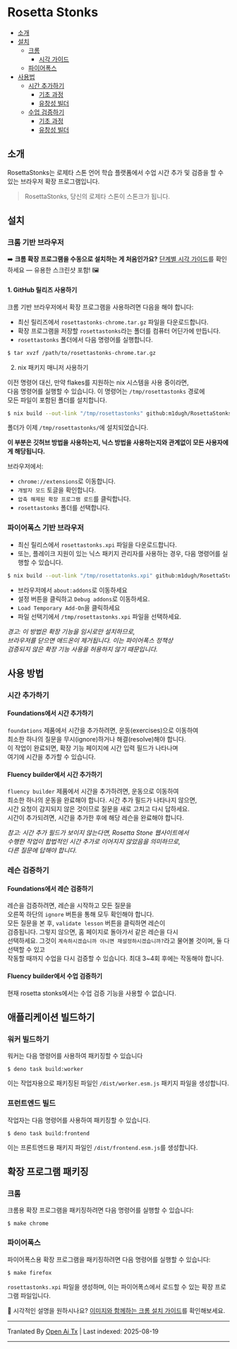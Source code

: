 # Rosetta Stonks

- [소개](#introduction)
- [설치](#install)
  - [크롬](#chrome-based-browsers)
    - [시각 가이드](#chrome-based-browsers)
  - [파이어폭스](#firefox-based-browsers)
- [사용법](#how-to-use)
  - [시간 추가하기](#adding-time)
    - [기초 과정](#adding-time-in-foundations)
    - [유창성 빌더](#adding-time-in-fluency-builder)
  - [수업 검증하기](#validating-lesson)
    - [기초 과정](#validating-lesson-in-foundations)
    - [유창성 빌더](#validating-lesson-in-fluency-builder)

## 소개

RosettaStonks는 로제타 스톤 언어 학습 플랫폼에서 수업 시간 추가 및 검증을
할 수 있는 브라우저 확장 프로그램입니다.

> RosettaStonks, 당신의 로제타 스톤이 스톤크가 됩니다.

## 설치

### 크롬 기반 브라우저

➡️ **크롬 확장 프로그램을 수동으로 설치하는 게 처음인가요?** [단계별 시각 가이드](https://raw.githubusercontent.com/m1dugh/RosettaStonks/master/INSTALL_GUI.md)를 확인하세요 — 유용한 스크린샷 포함! 🖼️

#### 1. GitHub 릴리즈 사용하기

크롬 기반 브라우저에서 확장 프로그램을 사용하려면 다음을 해야 합니다:

- 최신 릴리즈에서 `rosettastonks-chrome.tar.gz` 파일을 다운로드합니다.
- 확장 프로그램을 저장할 `rosettastonks`라는 폴더를 컴퓨터 어딘가에 만듭니다.
- `rosettastonks` 폴더에서 다음 명령어를 실행합니다.



```bash
$ tar xvzf /path/to/rosettastonks-chrome.tar.gz
```
2. nix 패키지 매니저 사용하기

이전 명령어 대신, 만약 flakes를 지원하는 nix 시스템을 사용 중이라면,  
다음 명령어를 실행할 수 있습니다. 이 명령어는 `/tmp/rosettastonks` 경로에  
모든 파일이 포함된 폴더를 설치합니다.


```bash
$ nix build --out-link "/tmp/rosettastonks" github:m1dugh/RosettaStonks#chrome
```
폴더가 이제 `/tmp/rosettastonks/`에 설치되었습니다.

**이 부분은 깃허브 방법을 사용하는지, 닉스 방법을 사용하는지와 관계없이 모든 사용자에게 해당됩니다.**

브라우저에서:

- `chrome://extensions`로 이동합니다.
- `개발자 모드` 토글을 확인합니다.
- `압축 해제된 확장 프로그램 로드`를 클릭합니다.
- `rosettastonks` 폴더를 선택합니다.

### 파이어폭스 기반 브라우저

- 최신 릴리스에서 `rosettastonks.xpi` 파일을 다운로드합니다.
- 또는, 플레이크 지원이 있는 닉스 패키지 관리자를 사용하는 경우, 다음 명령어를 실행할 수 있습니다.




```bash
$ nix build --out-link "/tmp/rosettatonks.xpi" github:m1dugh/RosettaStonks#mozilla
```
- 브라우저에서 `about:addons`로 이동하세요  
- 설정 버튼을 클릭하고 `Debug addons`로 이동하세요.  
- `Load Temporary Add-On`을 클릭하세요  
- 파일 선택기에서 `/tmp/rosettastonks.xpi` 파일을 선택하세요.  

_경고: 이 방법은 확장 기능을 임시로만 설치하므로,  
브라우저를 닫으면 애드온이 제거됩니다. 이는 파이어폭스 정책상  
검증되지 않은 확장 기능 사용을 허용하지 않기 때문입니다._  

## 사용 방법  

### 시간 추가하기  

#### Foundations에서 시간 추가하기  

`foundations` 제품에서 시간을 추가하려면, 운동(exercises)으로 이동하여  
최소한 하나의 질문을 무시(ignore)하거나 해결(resolve)해야 합니다.  
이 작업이 완료되면, 확장 기능 페이지에 시간 입력 필드가 나타나며  
여기에 시간을 추가할 수 있습니다.  

#### Fluency builder에서 시간 추가하기  

`fluency builder` 제품에서 시간을 추가하려면, 운동으로 이동하여  
최소한 하나의 운동을 완료해야 합니다. 시간 추가 필드가 나타나지 않으면,  
시간 요청이 감지되지 않은 것이므로 질문을 새로 고치고 다시 답하세요.  
시간이 추가되려면, 시간을 추가한 후에 해당 레슨을 완료해야 합니다.  

_참고: 시간 추가 필드가 보이지 않는다면, Rosetta Stone 웹사이트에서  
수행한 작업이 합법적인 시간 추가로 이어지지 않았음을 의미하므로,  
다른 질문에 답해야 합니다._  

### 레슨 검증하기  

#### Foundations에서 레슨 검증하기  

레슨을 검증하려면, 레슨을 시작하고 모든 질문을  
오른쪽 하단의 `ignore` 버튼을 통해 모두 확인해야 합니다.  
모든 질문을 본 후, `validate lesson` 버튼을 클릭하면 레슨이  
검증됩니다. 그렇지 않으면, 홈 페이지로 돌아가서 같은 레슨을 다시  
선택하세요. 그것이
`계속하시겠습니까 아니면 재설정하시겠습니까?`라고 물어볼 것이며, 둘 다 선택할 수 있고  
작동할 때까지 수업을 다시 검증할 수 있습니다. 최대 3~4회 후에는 작동해야 합니다.  

#### Fluency builder에서 수업 검증하기  

현재 rosetta stonks에서는 수업 검증 기능을 사용할 수 없습니다.  

## 애플리케이션 빌드하기  

### 워커 빌드하기  

워커는 다음 명령어를 사용하여 패키징할 수 있습니다  

```
$ deno task build:worker
```

이는 작업자용으로 패키징된 파일인 `/dist/worker.esm.js` 패키지 파일을 생성합니다.

### 프런트엔드 빌드

작업자는 다음 명령어를 사용하여 패키징할 수 있습니다.


```
$ deno task build:frontend
```

이는 프론트엔드용 패키지 파일인 `/dist/frontend.esm.js`를 생성합니다.

## 확장 프로그램 패키징

### 크롬

크롬용 확장 프로그램을 패키징하려면 다음 명령어를 실행할 수 있습니다:


```
$ make chrome
```

### 파이어폭스

파이어폭스용 확장 프로그램을 패키징하려면 다음 명령어를 실행할 수 있습니다:

```
$ make firefox
```

`rosettastonks.xpi` 파일을 생성하며, 이는 파이어폭스에서 로드할 수 있는 확장 프로그램 파일입니다.

📸 시각적인 설명을 원하시나요? [이미지와 함께하는 크롬 설치 가이드](https://raw.githubusercontent.com/m1dugh/RosettaStonks/master/INSTALL_GUI.md)를 확인해보세요.


---

Tranlated By [Open Ai Tx](https://github.com/OpenAiTx/OpenAiTx) | Last indexed: 2025-08-19

---
